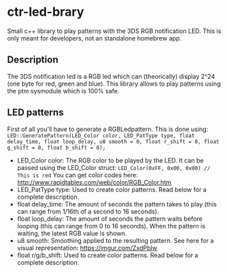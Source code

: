 # ctr-led-brary
Small c++ library to play patterns with the 3DS RGB notification LED. This is only meant for developers, not an standalone homebrew app.
## Description
The 3DS notification led is a RGB led which can (theorically) display 2^24 (one byte for red, green and blue).
This library allows to play patterns using the ptm sysmodule which is 100% safe.
## LED patterns
First of all you'll have to generate a RGBLedpattern. This is done using:
```LED::GeneratePattern(LED_Color color, LED_PatType type, float delay_time, float loop_delay, u8 smooth = 0, float r_shift = 0, float g_shift = 0, float b_shift = 0);```
 - LED_Color color: The RGB color to be played by the LED. It can be passed using the LED_Color struct: 
   ```LED_Color(0xFF, 0x00, 0x00) // This is red```
   You can get color codes here: http://www.rapidtables.com/web/color/RGB_Color.htm
 - LED_PatType type: Used to create color patterns. Read below for a complete description.
 - float delay_time: The amount of seconds the pattern takes to play (this can range from 1/16th of a second to 16 seconds).
 - float loop_delay: The amount of seconds the pattern waits before looping (this can range from 0 to 16 seconds). When the pattern is        waiting, the latest RGB value is shown.
 - u8 smooth: Smoothing applied to the resulting pattern. See here for a visual representation: https://imgur.com/ZxdPbIw
 - float r/g/b_shift: Used to create color patterns. Read below for a complete description.
